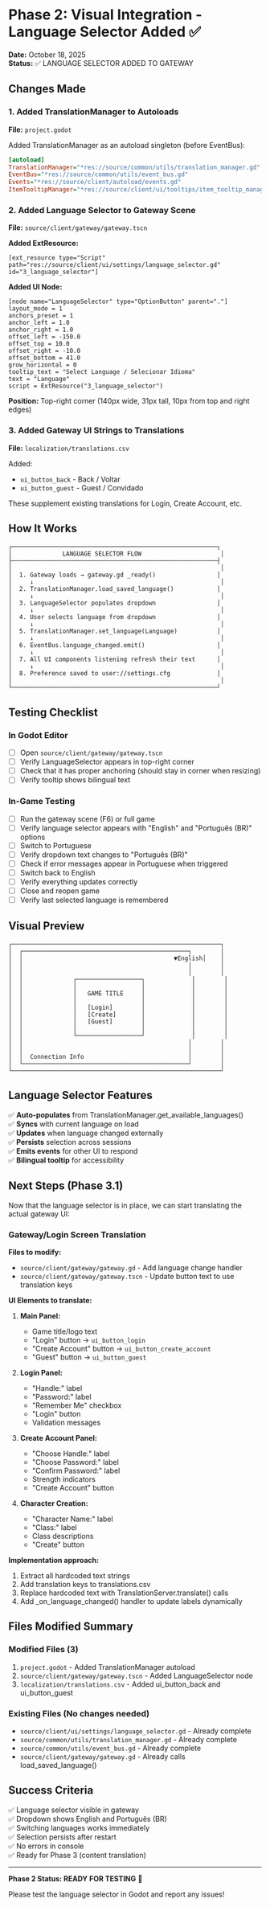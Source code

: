 # Phase 2: Visual Integration - Language Selector Added ✅

**Date:** October 18, 2025  
**Status:** ✅ LANGUAGE SELECTOR ADDED TO GATEWAY

## Changes Made

### 1. Added TranslationManager to Autoloads
**File:** `project.godot`

Added TranslationManager as an autoload singleton (before EventBus):
```ini
[autoload]
TranslationManager="*res://source/common/utils/translation_manager.gd"
EventBus="*res://source/common/utils/event_bus.gd"
Events="*res://source/client/autoload/events.gd"
ItemTooltipManager="*res://source/client/ui/tooltips/item_tooltip_manager.gd"
```

### 2. Added Language Selector to Gateway Scene
**File:** `source/client/gateway/gateway.tscn`

**Added ExtResource:**
```gdscript
[ext_resource type="Script" path="res://source/client/ui/settings/language_selector.gd" id="3_language_selector"]
```

**Added UI Node:**
```gdscript
[node name="LanguageSelector" type="OptionButton" parent="."]
layout_mode = 1
anchors_preset = 1
anchor_left = 1.0
anchor_right = 1.0
offset_left = -150.0
offset_top = 10.0
offset_right = -10.0
offset_bottom = 41.0
grow_horizontal = 0
tooltip_text = "Select Language / Selecionar Idioma"
text = "Language"
script = ExtResource("3_language_selector")
```

**Position:** Top-right corner (140px wide, 31px tall, 10px from top and right edges)

### 3. Added Gateway UI Strings to Translations
**File:** `localization/translations.csv`

Added:
- `ui_button_back` - Back / Voltar
- `ui_button_guest` - Guest / Convidado

These supplement existing translations for Login, Create Account, etc.

## How It Works

```
┌─────────────────────────────────────────────────────────┐
│              LANGUAGE SELECTOR FLOW                      │
├─────────────────────────────────────────────────────────┤
│                                                          │
│  1. Gateway loads → gateway.gd _ready()                 │
│     ↓                                                    │
│  2. TranslationManager.load_saved_language()            │
│     ↓                                                    │
│  3. LanguageSelector populates dropdown                 │
│     ↓                                                    │
│  4. User selects language from dropdown                 │
│     ↓                                                    │
│  5. TranslationManager.set_language(Language)           │
│     ↓                                                    │
│  6. EventBus.language_changed.emit()                    │
│     ↓                                                    │
│  7. All UI components listening refresh their text      │
│     ↓                                                    │
│  8. Preference saved to user://settings.cfg             │
│                                                          │
└─────────────────────────────────────────────────────────┘
```

## Testing Checklist

### In Godot Editor
- [ ] Open `source/client/gateway/gateway.tscn`
- [ ] Verify LanguageSelector appears in top-right corner
- [ ] Check that it has proper anchoring (should stay in corner when resizing)
- [ ] Verify tooltip shows bilingual text

### In-Game Testing
- [ ] Run the gateway scene (F6) or full game
- [ ] Verify language selector appears with "English" and "Português (BR)" options
- [ ] Switch to Portuguese
- [ ] Verify dropdown text changes to "Português (BR)"
- [ ] Check if error messages appear in Portuguese when triggered
- [ ] Switch back to English
- [ ] Verify everything updates correctly
- [ ] Close and reopen game
- [ ] Verify last selected language is remembered

## Visual Preview

```
┌──────────────────────────────────────────────────────────┐
│  ┌──────────────────────────────────────────────┐        │
│  │                                          ▼English│    │
│  │                                              │        │
│  │                                              │        │
│  │              ┌──────────────────┐             │        │
│  │              │                  │             │        │
│  │              │   GAME TITLE     │             │        │
│  │              │                  │             │        │
│  │              │   [Login]        │             │        │
│  │              │   [Create]       │             │        │
│  │              │   [Guest]        │             │        │
│  │              │                  │             │        │
│  │              └──────────────────┘             │        │
│  │                                              │        │
│  │                                              │        │
│  │  Connection Info                             │        │
│  └──────────────────────────────────────────────┘        │
└──────────────────────────────────────────────────────────┘
```

## Language Selector Features

✅ **Auto-populates** from TranslationManager.get_available_languages()  
✅ **Syncs** with current language on load  
✅ **Updates** when language changed externally  
✅ **Persists** selection across sessions  
✅ **Emits events** for other UI to respond  
✅ **Bilingual tooltip** for accessibility  

## Next Steps (Phase 3.1)

Now that the language selector is in place, we can start translating the actual gateway UI:

### Gateway/Login Screen Translation

**Files to modify:**
- `source/client/gateway/gateway.gd` - Add language change handler
- `source/client/gateway/gateway.tscn` - Update button text to use translation keys

**UI Elements to translate:**
1. **Main Panel:**
   - Game title/logo text
   - "Login" button → `ui_button_login`
   - "Create Account" button → `ui_button_create_account`
   - "Guest" button → `ui_button_guest`

2. **Login Panel:**
   - "Handle:" label
   - "Password:" label
   - "Remember Me" checkbox
   - "Login" button
   - Validation messages

3. **Create Account Panel:**
   - "Choose Handle:" label
   - "Choose Password:" label
   - "Confirm Password:" label
   - Strength indicators
   - "Create Account" button

4. **Character Creation:**
   - "Character Name:" label
   - "Class:" label
   - Class descriptions
   - "Create" button

**Implementation approach:**
1. Extract all hardcoded text strings
2. Add translation keys to translations.csv
3. Replace hardcoded text with TranslationServer.translate() calls
4. Add _on_language_changed() handler to update labels dynamically

## Files Modified Summary

### Modified Files (3)
1. `project.godot` - Added TranslationManager autoload
2. `source/client/gateway/gateway.tscn` - Added LanguageSelector node
3. `localization/translations.csv` - Added ui_button_back and ui_button_guest

### Existing Files (No changes needed)
- `source/client/ui/settings/language_selector.gd` - Already complete
- `source/common/utils/translation_manager.gd` - Already complete
- `source/common/utils/event_bus.gd` - Already complete
- `source/client/gateway/gateway.gd` - Already calls load_saved_language()

## Success Criteria

✅ Language selector visible in gateway  
✅ Dropdown shows English and Português (BR)  
✅ Switching languages works immediately  
✅ Selection persists after restart  
✅ No errors in console  
✅ Ready for Phase 3 (content translation)  

---

**Phase 2 Status: READY FOR TESTING** 🚀

Please test the language selector in Godot and report any issues!
